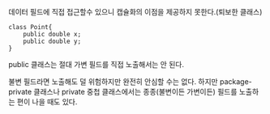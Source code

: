 데이터 필드에 직접 접근할수 있으니 캡슐화의 이점을 제공하지 못한다.(퇴보한 클래스)
```
class Point{
	public double x;
	public double y;
}
```

public 클래스는 절대 가변 필드를 직접 노출해서는 안 된다.

불변 필드라면 노출해도 덜 위험하지만 완전히 안심할 수는 없다. 하지만 package-private 클래스나 private 중첩 클래스에서는 종종(불변이든 가변이든) 필드를 노출하는 편이 나을 때도 있다.


